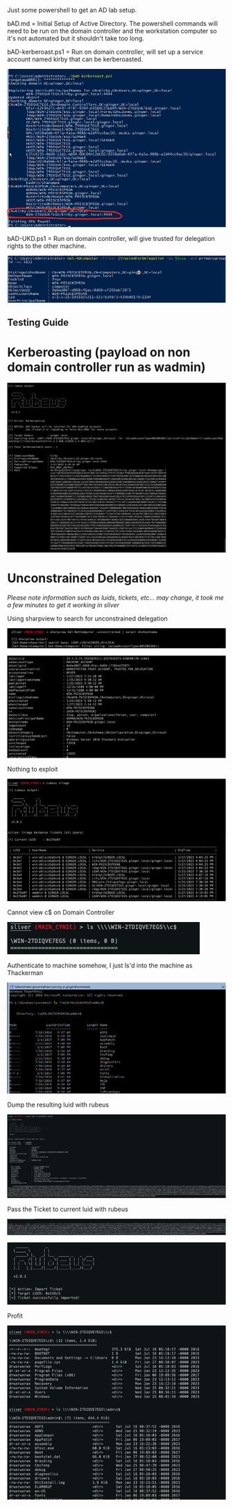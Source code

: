 Just some powershell to get an AD lab setup.

bAD.md = Initial Setup of Active Directory. The powershell commands will need to be run on the domain controller and the workstation computer so it's not automated but it shouldn't take too long.

bAD-kerberoast.ps1 = Run on domain controller, will set up a service account named kirby that can be kerberoasted.

![Kirby the kerberoast](kerberoast.png)

bAD-UKD.ps1 = Run on domain controller, will give trusted for delegation rights to the other machine. 

![Cannot be constrained](ukd.png)

## Testing Guide
# Kerberoasting (payload on non domain controller run as wadmin)

![Kirby Roasted](kerberoast-testing.png)

# Unconstrained Delegation

*Please note information such as luids, tickets, etc... may change, it took me a few minutes to get it working in sliver*

Using sharpview to search for unconstrained delegation

![command](sharpview_search.png)

![results](workstation_trusted_for_delegation.png)

Nothing to exploit

![unconstrained nothing to triage](unconstrained_triage_start.png)

Cannot view c$ on Domain Controller

![maidenless](no_priv.png)

Authenticate to machine somehow, I just ls'd into the machine as Thackerman

![show me files](lsthackerman.png)

Dump the resulting luid with rubeus

![dump luid](dump_luid.png)

Pass the Ticket to current luid with rubeus

![command](pass_the_ticket_command.png)

![results](pass_the_ticket_results.png)

Profit

![profit](profit.png)